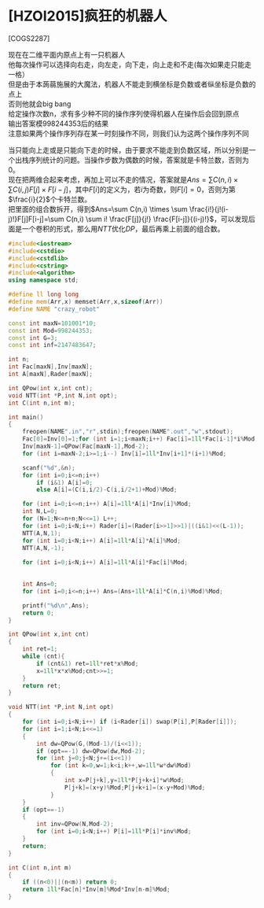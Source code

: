# [HZOI2015]疯狂的机器人
[COGS2287]

 现在在二维平面内原点上有一只机器人  
他每次操作可以选择向右走，向左走，向下走，向上走和不走(每次如果走只能走一格）  
但是由于本蒟蒻施展的大魔法，机器人不能走到横坐标是负数或者纵坐标是负数的点上  
否则他就会big bang  
给定操作次数n，求有多少种不同的操作序列使得机器人在操作后会回到原点  
输出答案模998244353后的结果  
注意如果两个操作序列存在某一时刻操作不同，则我们认为这两个操作序列不同

当只能向上走或是只能向下走的时候，由于要求不能走到负数区域，所以分别是一个出栈序列统计的问题。当操作步数为偶数的时候，答案就是卡特兰数，否则为$0$。  
现在把两维合起来考虑，再加上可以不走的情况，答案就是$Ans=\sum C(n,i) \times \sum C(i,j) F[j] \times F[i-j]$，其中$F[i]$的定义为，若$i$为奇数，则$F[i]=0$，否则为第$\frac{i}{2}$个卡特兰数。  
把里面的组合数拆开，得到$Ans=\sum C(n,i) \times \sum \frac{i!}{j!(i-j)!}F[j]F[i-j]=\sum C(n,i) \sum i! \frac{F[j]}{j!} \frac{F[i-j]}{(i-j)!}$，可以发现后面是一个卷积的形式，那么用$NTT$优化$DP$，最后再乘上前面的组合数。

```cpp
#include<iostream>
#include<cstdio>
#include<cstdlib>
#include<cstring>
#include<algorithm>
using namespace std;

#define ll long long
#define mem(Arr,x) memset(Arr,x,sizeof(Arr))
#define NAME "crazy_robot"

const int maxN=101001*10;
const int Mod=998244353;
const int G=3;
const int inf=2147483647;

int n;
int Fac[maxN],Inv[maxN];
int A[maxN],Rader[maxN];

int QPow(int x,int cnt);
void NTT(int *P,int N,int opt);
int C(int n,int m);

int main()
{
	freopen(NAME".in","r",stdin);freopen(NAME".out","w",stdout);
	Fac[0]=Inv[0]=1;for (int i=1;i<maxN;i++) Fac[i]=1ll*Fac[i-1]*i%Mod;
	Inv[maxN-1]=QPow(Fac[maxN-1],Mod-2);
	for (int i=maxN-2;i>=1;i--) Inv[i]=1ll*Inv[i+1]*(i+1)%Mod;

	scanf("%d",&n);
	for (int i=0;i<=n;i++)
		if (i&1) A[i]=0;
		else A[i]=(C(i,i/2)-C(i,i/2+1)+Mod)%Mod;

	for (int i=0;i<=n;i++) A[i]=1ll*A[i]*Inv[i]%Mod;
	int N,L=0;
	for (N=1;N<=n+n;N<<=1) L++;
	for (int i=0;i<N;i++) Rader[i]=(Rader[i>>1]>>1)|((i&1)<<(L-1));
	NTT(A,N,1);
	for (int i=0;i<N;i++) A[i]=1ll*A[i]*A[i]%Mod;
	NTT(A,N,-1);
	
	for (int i=0;i<N;i++) A[i]=1ll*A[i]*Fac[i]%Mod;
	

	int Ans=0;
	for (int i=0;i<=n;i++) Ans=(Ans+1ll*A[i]*C(n,i)%Mod)%Mod;

	printf("%d\n",Ans);
	return 0;
}

int QPow(int x,int cnt)
{
	int ret=1;
	while (cnt){
		if (cnt&1) ret=1ll*ret*x%Mod;
		x=1ll*x*x%Mod;cnt>>=1;
	}
	return ret;
}

void NTT(int *P,int N,int opt)
{
	for (int i=0;i<N;i++) if (i<Rader[i]) swap(P[i],P[Rader[i]]);
	for (int i=1;i<N;i<<=1)
	{
		int dw=QPow(G,(Mod-1)/(i<<1));
		if (opt==-1) dw=QPow(dw,Mod-2);
		for (int j=0;j<N;j+=(i<<1))
			for (int k=0,w=1;k<i;k++,w=1ll*w*dw%Mod)
			{
				int x=P[j+k],y=1ll*P[j+k+i]*w%Mod;
				P[j+k]=(x+y)%Mod;P[j+k+i]=(x-y+Mod)%Mod;
			}
	}
	if (opt==-1)
	{
		int inv=QPow(N,Mod-2);
		for (int i=0;i<N;i++) P[i]=1ll*P[i]*inv%Mod;
	}
	return;
}

int C(int n,int m)
{
	if ((n<0)||(n<m)) return 0;
	return 1ll*Fac[n]*Inv[m]%Mod*Inv[n-m]%Mod;
}
```
